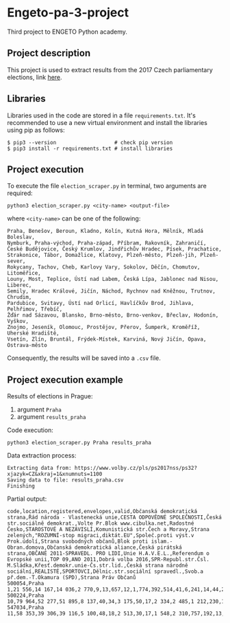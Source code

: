 # Engeto-pa-3-project

Third project to ENGETO Python academy.

## Project description

This project is used to extract results from the 2017 Czech parliamentary elections, link [here](https://www.volby.cz/pls/ps2017nss/ps3?xjazyk=CZ).

## Libraries
Libraries used in the code are stored in a file `requirements.txt`. It's recommended to use a new virtual environment and install the libraries using pip as follows:

```
$ pip3 --version                   # check pip version
$ pip3 install -r requirements.txt # install libraries
```

## Project execution

To execute the file `election_scraper.py` in terminal, two arguments are required:
```
python3 election_scraper.py <city-name> <output-file> 
```

where `<city-name>` can be one of the following:

```
Praha, Benešov, Beroun, Kladno, Kolín, Kutná Hora, Mělník, Mladá Boleslav, 
Nymburk, Praha-východ, Praha-západ, Příbram, Rakovník, Zahraničí, 
České Budějovice, Český Krumlov, Jindřichův Hradec, Písek, Prachatice, 
Strakonice, Tábor, Domažlice, Klatovy, Plzeň-město, Plzeň-jih, Plzeň-sever, 
Rokycany, Tachov, Cheb, Karlovy Vary, Sokolov, Děčín, Chomutov, Litoměřice, 
Louny, Most, Teplice, Ústí nad Labem, Česká Lípa, Jablonec nad Nisou, Liberec, 
Semily, Hradec Králové, Jičín, Náchod, Rychnov nad Kněžnou, Trutnov, Chrudim, 
Pardubice, Svitavy, Ústí nad Orlicí, Havlíčkův Brod, Jihlava, Pelhřimov, Třebíč, 
Žďár nad Sázavou, Blansko, Brno-město, Brno-venkov, Břeclav, Hodonín, Vyškov, 
Znojmo, Jeseník, Olomouc, Prostějov, Přerov, Šumperk, Kroměříž, Uherské Hradiště, 
Vsetín, Zlín, Bruntál, Frýdek-Místek, Karviná, Nový Jičín, Opava, Ostrava-město
```

Consequently, the results will be saved into a `.csv` file.

## Project execution example

Results of elections in Prague:
1. argument ```Praha```
2. argument ```results_praha```

Code execution:
```
python3 election_scraper.py Praha results_praha
```

Data extraction process:

```
Extracting data from: https://www.volby.cz/pls/ps2017nss/ps32?xjazyk=CZ&xkraj=1&xnumnuts=1100
Saving data to file: results_praha.csv
Finishing
```

Partial output:

```
code,location,registered,envelopes,valid,Občanská demokratická strana,Řád národa - Vlastenecká unie,CESTA ODPOVĚDNÉ SPOLEČNOSTI,Česká str.sociálně demokrat.,Volte Pr.Blok www.cibulka.net,Radostné Česko,STAROSTOVÉ A NEZÁVISLÍ,Komunistická str.Čech a Moravy,Strana zelených,"ROZUMNÍ-stop migraci,diktát.EU",Společ.proti výst.v Prok.údolí,Strana svobodných občanů,Blok proti islam.-Obran.domova,Občanská demokratická aliance,Česká pirátská strana,OBČANÉ 2011-SPRAVEDL. PRO LIDI,Unie H.A.V.E.L.,Referendum o Evropské unii,TOP 09,ANO 2011,Dobrá volba 2016,SPR-Republ.str.Čsl. M.Sládka,Křesť.demokr.unie-Čs.str.lid.,Česká strana národně sociální,REALISTÉ,SPORTOVCI,Dělnic.str.sociální spravedl.,Svob.a př.dem.-T.Okamura (SPD),Strana Práv Občanů
500054,Praha 1,21 556,14 167,14 036,2 770,9,13,657,12,1,774,392,514,41,6,241,14,44,2 332,5,0,12,2 783,1 654,1,7,954,3,133,11,2,617,34
500224,Praha 10,79 964,52 277,51 895,8 137,40,34,3 175,50,17,2 334,2 485,1 212,230,15,1 050,35,67,9 355,9,8,30,6 497,10 856,37,53,2 398,12,477,69,53,2 998,162
547034,Praha 11,58 353,39 306,39 116,5 100,48,18,2 513,30,17,1 548,2 310,757,192,13,846,29,57,6 763,11,5,23,3 598,10 213,31,35,1 622,14,373,86,53,2 674,137
```

